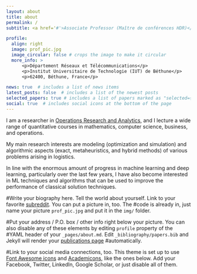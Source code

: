 ```yaml
---
layout: about
title: about
permalink: /
subtitle: <a href='#'>Associate Professor (Maître de conférences HDR)</a>. gelareh.shahin@gmail.com

profile:
  align: right
  image: prof_pic.jpg
  image_circular: false # crops the image to make it circular
  more_info: >
      <p>Département Réseaux et Télécommunications</p>
      <p>Institut Universitaire de Technologie (IUT) de Béthune</p>
      <p>62400, Béthune, France</p>

news: true  # includes a list of news items
latest_posts: false  # includes a list of the newest posts
selected_papers: true # includes a list of papers marked as "selected={true}"
social: true  # includes social icons at the bottom of the page
---
```


I am a researcher in [Operations Research and Analytics](https://www.informs.org/Explore/Operations-Research-Analytics), and I lecture a wide range of quantitative courses in mathematics, computer science, business, and operations. 

My main research interests are modeling (optimization and simulation) and algorithmic aspects (exact, metaheuristics, and hybrid methods) of various problems arising in logistics. 

In line with the enormous amount of progress in machine learning and deep learning, particularly over the last few years, I have also become interested in ML techniques and algorithms that can be used to improve the performance of classical solution techniques.


#Write your biography here. Tell the world about yourself. Link to your favorite [subreddit](http://reddit.com). You can put a picture in, too. The #code is already in, just name your picture `prof_pic.jpg` and put it in the `img/` folder.

#Put your address / P.O. box / other info right below your picture. You can also disable any of these elements by editing `profile` property of the #YAML header of your `_pages/about.md`. Edit `_bibliography/papers.bib` and Jekyll will render your [publications page](/al-folio/publications/) #automatically.

#Link to your social media connections, too. This theme is set up to use [Font Awesome icons](http://fortawesome.github.io/Font-Awesome/) and [Academicons](https://jpswalsh.github.io/academicons/), like the ones below. Add your Facebook, Twitter, LinkedIn, Google Scholar, or just disable all of them.
